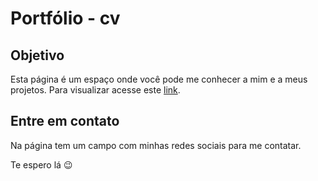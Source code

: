 # Portfólio - cv

## Objetivo

Esta página é um espaço onde você pode me conhecer a mim e a meus projetos. Para visualizar acesse este [link](https://thalesmenegueco.github.io/cv/).

## Entre em contato

Na página tem um campo com minhas redes sociais para me contatar. 

Te espero lá 😉
